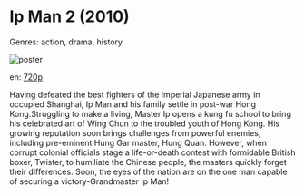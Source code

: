 # Ip Man 2 (2010)

Genres: action, drama, history

![poster](http://image.tmdb.org/t/p/w500/9mu13RSsvyDdlyD8TyjuQVrT0gM.jpg)

en:
  [720p](magnet:?xt=urn:btih:44D9DF1402DE2CAE6422749CCFC702E18655BCB1&tr=udp://glotorrents.pw:6969/announce&tr=udp://tracker.opentrackr.org:1337/announce&tr=udp://torrent.gresille.org:80/announce&tr=udp://tracker.openbittorrent.com:80&tr=udp://tracker.coppersurfer.tk:6969&tr=udp://tracker.leechers-paradise.org:6969&tr=udp://p4p.arenabg.ch:1337&tr=udp://tracker.internetwarriors.net:1337)
  


Having defeated the best fighters of the Imperial Japanese army in occupied Shanghai, Ip Man and his family settle in post-war Hong Kong.Struggling to make a living, Master Ip opens a kung fu school to bring his celebrated art of Wing Chun to the troubled youth of Hong Kong. His growing reputation soon brings challenges from powerful enemies, including pre-eminent Hung Gar master, Hung Quan. However, when corrupt colonial officials stage a life-or-death contest with formidable British boxer, Twister, to humiliate the Chinese people, the masters quickly forget their differences. Soon, the eyes of the nation are on the one man capable of securing a victory-Grandmaster Ip Man!